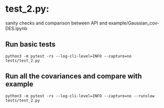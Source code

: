 
# test_2.py:
sanity checks and comparison between API and example/Gaussian_cov-DES.ipynb

## Run basic tests
```
python3 -m pytest -rs --log-cli-level=INFO --capture=no  tests/test_2.py 
```

## Run all the covariances and compare with example
```
python3 -m pytest -rs --log-cli-level=INFO --capture=no --runslow tests/test_2.py 
```

